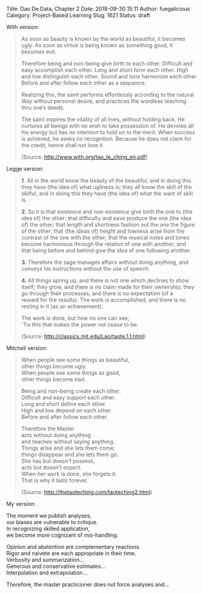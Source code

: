 Title: Dao De Data, Chapter 2
Date: 2018-09-30 15:11
Author: fuegalicious
Category: Project-Based Learning
Slug: 1621
Status: draft

With version:

> As soon as beauty is known by the world as beautiful, it becomes ugly.
> As soon as virtue is being known as something good, it becomes evil.
>
> Therefore being and non-being give birth to each other. Difficult and
> easy accomplish each other. Long and short form each other. High and
> low distinguish each other. Sound and tone harmonize each other Before
> and after follow each other as a sequence.
>
> Realizing this, the saint performs effortlessly according to the
> natural Way without personal desire, and practices the wordless
> teaching thru one’s deeds.
>
> The saint inspires the vitality of all lives, without holding back. He
> nurtures all beings with no wish to take possession of. He devotes all
> his energy but has no intention to hold on to the merit. When success
> is achieved, he seeks no recognition. Because he does not claim for
> the credit, hence shall not lose it.
>
> (Source: <http://www.with.org/tao_te_ching_en.pdf>)

Legge version:

> **1.** All in the world know the beauty of the beautiful, and in doing
> this they have (the idea of) what ugliness is; they all know the skill
> of the skilful, and in doing this they have (the idea of) what
> the want of skill is.
>
> **2.** So it is that existence and non-existence give birth the one to
> (the idea of) the other; that difficulty and ease produce the one (the
> idea of) the other; that length and shortness fashion out the one the
> figure of the other; that (the ideas of) height and lowness arise from
> the contrast of the one with the other; that the musical notes
> and tones become harmonious through the relation of one with another;
> and that being before and behind give the idea of one
> following another.
>
> **3.** Therefore the sage manages affairs without doing anything, and
> conveys his instructions without the use of speech.
>
> **4.** All things spring up, and there is not one which declines to
> show itself; they grow, and there is no claim made for their
> ownership; they go through their processes, and there is no
> expectation (of a reward for the results). The work is accomplished,
> and there is no resting in it (as an achievement).
>
> The work is done, but how no one can see;  
> 'Tis this that makes the power not cease to be.
>
> (Source: <http://classics.mit.edu/Lao/taote.1.1.html>)

Mitchell version:

> When people see some things as beautiful,  
> other things become ugly.  
> When people see some things as good,  
> other things become bad.
>
> Being and non-being create each other.  
> Difficult and easy support each other.  
> Long and short define each other.  
> High and low depend on each other.  
> Before and after follow each other.
>
> Therefore the Master  
> acts without doing anything  
> and teaches without saying anything.  
> Things arise and she lets them come;  
> things disappear and she lets them go.  
> She has but doesn't possess,  
> acts but doesn't expect.  
> When her work is done, she forgets it.  
> That is why it lasts forever.
>
> (Source: <http://thetaoteching.com/taoteching2.html>)

My version:

The moment we publish analyses,  
our biases are vulnerable to critique.  
In recognizing skilled application,  
we become more cognizant of mis-handling.

Opinion and abstention are complementary reactions.  
Rigor and naivete are each appropriate in their time.  
Verbosity and summarization...  
Generous and conservative estimates...  
Interpolation and extrapolation...

Therefore, the master practicioner does not force analyses and...
